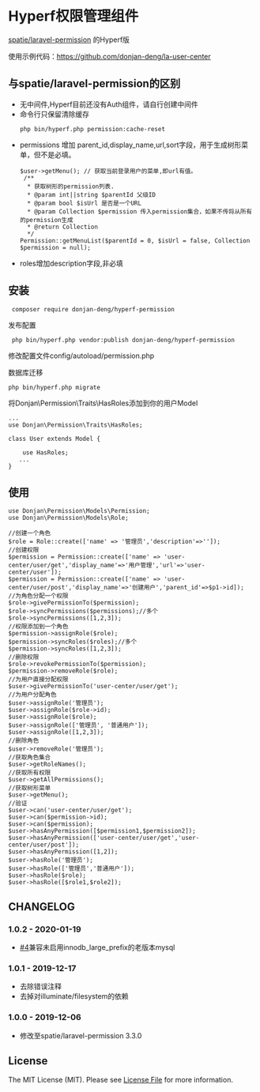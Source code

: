 # Hyperf权限管理组件

[spatie/laravel-permission](https://github.com/spatie/laravel-permission) 的Hyperf版

使用示例代码：<https://github.com/donjan-deng/la-user-center>

## 与spatie/laravel-permission的区别

 - 无中间件,Hyperf目前还没有Auth组件，请自行创建中间件
 - 命令行只保留清除缓存
   ```
   php bin/hyperf.php permission:cache-reset
   ```
- permissions 增加 parent_id,display_name,url,sort字段，用于生成树形菜单，但不是必填。
   ```
   $user->getMenu(); // 获取当前登录用户的菜单,即url有值。
    /**
     * 获取树形的permission列表.
     * @param int||string $parentId 父级ID
     * @param bool $isUrl 是否是一个URL
     * @param Collection $permission 传入permission集合，如果不传将从所有的permission生成
     * @return Collection
     */
   Permission::getMenuList($parentId = 0, $isUrl = false, Collection $permission = null);
   ```
- roles增加description字段,非必填

## 安装

 ```
  composer require donjan-deng/hyperf-permission
 ```
发布配置
```
 php bin/hyperf.php vendor:publish donjan-deng/hyperf-permission
```
修改配置文件config/autoload/permission.php

数据库迁移

```
php bin/hyperf.php migrate
```
将Donjan\Permission\Traits\HasRoles添加到你的用户Model

```
...
use Donjan\Permission\Traits\HasRoles;

class User extends Model {
    
    use HasRoles;
   ...
}
```
## 使用

```
use Donjan\Permission\Models\Permission;
use Donjan\Permission\Models\Role;

//创建一个角色
$role = Role::create(['name' => '管理员','description'=>'']);
//创建权限
$permission = Permission::create(['name' => 'user-center/user/get','display_name'=>'用户管理','url'=>'user-center/user']);
$permission = Permission::create(['name' => 'user-center/user/post','display_name'=>'创建用户','parent_id'=>$p1->id]);
//为角色分配一个权限
$role->givePermissionTo($permission);
$role->syncPermissions($permissions);//多个
$role->syncPermissions([1,2,3]);
//权限添加到一个角色
$permission->assignRole($role);
$permission->syncRoles($roles);//多个
$permission->syncRoles([1,2,3]);
//删除权限
$role->revokePermissionTo($permission);
$permission->removeRole($role);
//为用户直接分配权限
$user->givePermissionTo('user-center/user/get');
//为用户分配角色
$user->assignRole('管理员');
$user->assignRole($role->id);
$user->assignRole($role);
$user->assignRole(['管理员', '普通用户']);
$user->assignRole([1,2,3]);
//删除角色
$user->removeRole('管理员');
//获取角色集合
$user->getRoleNames();
//获取所有权限
$user->getAllPermissions();
//获取树形菜单
$user->getMenu();
//验证
$user->can('user-center/user/get');
$user->can($permission->id);
$user->can($permission);
$user->hasAnyPermission([$permission1,$permission2]);
$user->hasAnyPermission(['user-center/user/get','user-center/user/post']);
$user->hasAnyPermission([1,2]);
$user->hasRole('管理员');
$user->hasRole(['管理员','普通用户']);
$user->hasRole($role);
$user->hasRole([$role1,$role2]);
```

## CHANGELOG

### 1.0.2 - 2020-01-19

- [#4](https://github.com/donjan-deng/hyperf-permission/pull/4)兼容未启用innodb_large_prefix的老版本mysql

### 1.0.1 - 2019-12-17

- 去除错误注释
- 去掉对illuminate/filesystem的依赖

### 1.0.0 - 2019-12-06

- 修改至spatie/laravel-permission 3.3.0

## License

The MIT License (MIT). Please see [License File](LICENSE.md) for more information.
